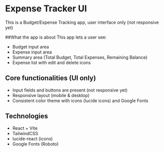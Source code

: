 # Expense Tracker UI
This is a Budget/Expense Tracking app, user interface only (not responsive yet)

##What the app is about
This app lets a user see:
- Budget input area
- Expense input area
- Summary area (Total Budget, Total Expenses, Remaining Balance)
- Expense list with edit and delete icons

## Core functionalities (UI only)
- Input fields and buttons are present (not responsive yet)
- Responsive layout (mobile & desktop)
- Consistent color theme with icons (lucide icons) and Google Fonts

## Technologies
- React + Vite
- TailwindCSS
- lucide-react (icons)
- Google Fonts (Roboto)
